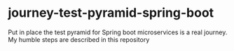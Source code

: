 # journey-test-pyramid-spring-boot
Put in place the test pyramid for Spring boot microservices is a real journey. My humble steps are described in this repository

